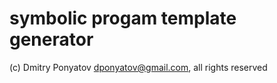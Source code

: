 # symbolic progam template generator
(c) Dmitry Ponyatov <dponyatov@gmail.com>, all rights reserved
